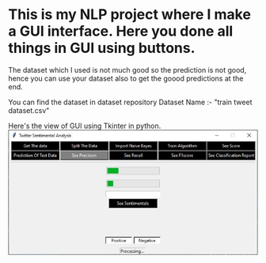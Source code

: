 # This is my NLP project where I make a GUI interface. Here you done all things in GUI using buttons.

The dataset which I used is not much good so the prediction is not good, hence you can use your dataset also to get the goood predictions at the end.

You can find the dataset in dataset repository 
Dataset Name :- "train tweet dataset.csv"


Here's the view of GUI using Tkinter in python.
![](gui%20pic.JPG)
